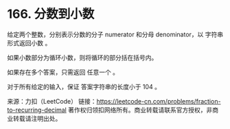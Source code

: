 # 166. 分数到小数

给定两个整数，分别表示分数的分子 numerator 和分母 denominator，以 字符串形式返回小数 。

如果小数部分为循环小数，则将循环的部分括在括号内。

如果存在多个答案，只需返回 任意一个 。

对于所有给定的输入，保证 答案字符串的长度小于 104 。

来源：力扣（LeetCode）
链接：https://leetcode-cn.com/problems/fraction-to-recurring-decimal
著作权归领扣网络所有。商业转载请联系官方授权，非商业转载请注明出处。